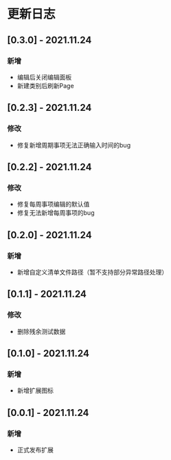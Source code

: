 # 更新日志

<!-- 模板
## [版本号] - 更新日期
### 新增
### 修改
### 移除
-->

## [0.3.0] - 2021.11.24

### 新增

- 编辑后关闭编辑面板
- 新建类别后刷新Page

## [0.2.3] - 2021.11.24

### 修改

- 修复新增周期事项无法正确输入时间的bug

## [0.2.2] - 2021.11.24

### 修改

- 修复每周事项编辑的默认值
- 修复无法新增每周事项的bug

## [0.2.0] - 2021.11.24

### 新增

- 新增自定义清单文件路径（暂不支持部分异常路径处理）

## [0.1.1] - 2021.11.24

### 修改

- 删除残余测试数据

## [0.1.0] - 2021.11.24

### 新增

- 新增扩展图标

## [0.0.1] - 2021.11.24

### 新增

- 正式发布扩展